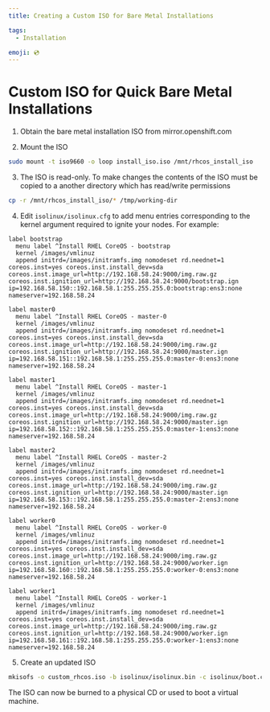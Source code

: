 ```yaml
---
title: Creating a Custom ISO for Bare Metal Installations

tags:
  - Installation

emoji: 💿
---
```


# Custom ISO for Quick Bare Metal Installations

1. Obtain the bare metal installation ISO from mirror.openshift.com

2. Mount the ISO

```sh
sudo mount -t iso9660 -o loop install_iso.iso /mnt/rhcos_install_iso
```

3. The ISO is read-only. To make changes the contents of the ISO must be copied to a another directory which has read/write permissions

```sh
cp -r /mnt/rhcos_install_iso/* /tmp/working-dir
```

4. Edit `isolinux/isolinux.cfg` to add menu entries corresponding to the kernel argument required to ignite your nodes. For example:

```
label bootstrap
  menu label ^Install RHEL CoreOS - bootstrap
  kernel /images/vmlinuz
  append initrd=/images/initramfs.img nomodeset rd.neednet=1 coreos.inst=yes coreos.inst.install_dev=sda coreos.inst.image_url=http://192.168.58.24:9000/img.raw.gz coreos.inst.ignition_url=http://192.168.58.24:9000/bootstrap.ign ip=192.168.58.150::192.168.58.1:255.255.255.0:bootstrap:ens3:none nameserver=192.168.58.24

label master0
  menu label ^Install RHEL CoreOS - master-0
  kernel /images/vmlinuz
  append initrd=/images/initramfs.img nomodeset rd.neednet=1 coreos.inst=yes coreos.inst.install_dev=sda coreos.inst.image_url=http://192.168.58.24:9000/img.raw.gz coreos.inst.ignition_url=http://192.168.58.24:9000/master.ign ip=192.168.58.151::192.168.58.1:255.255.255.0:master-0:ens3:none nameserver=192.168.58.24

label master1
  menu label ^Install RHEL CoreOS - master-1
  kernel /images/vmlinuz
  append initrd=/images/initramfs.img nomodeset rd.neednet=1 coreos.inst=yes coreos.inst.install_dev=sda coreos.inst.image_url=http://192.168.58.24:9000/img.raw.gz coreos.inst.ignition_url=http://192.168.58.24:9000/master.ign ip=192.168.58.152::192.168.58.1:255.255.255.0:master-1:ens3:none nameserver=192.168.58.24

label master2
  menu label ^Install RHEL CoreOS - master-2
  kernel /images/vmlinuz
  append initrd=/images/initramfs.img nomodeset rd.neednet=1 coreos.inst=yes coreos.inst.install_dev=sda coreos.inst.image_url=http://192.168.58.24:9000/img.raw.gz coreos.inst.ignition_url=http://192.168.58.24:9000/master.ign ip=192.168.58.153::192.168.58.1:255.255.255.0:master-2:ens3:none nameserver=192.168.58.24

label worker0
  menu label ^Install RHEL CoreOS - worker-0
  kernel /images/vmlinuz
  append initrd=/images/initramfs.img nomodeset rd.neednet=1 coreos.inst=yes coreos.inst.install_dev=sda coreos.inst.image_url=http://192.168.58.24:9000/img.raw.gz coreos.inst.ignition_url=http://192.168.58.24:9000/worker.ign ip=192.168.58.160::192.168.58.1:255.255.255.0:worker-0:ens3:none nameserver=192.168.58.24

label worker1
  menu label ^Install RHEL CoreOS - worker-1
  kernel /images/vmlinuz
  append initrd=/images/initramfs.img nomodeset rd.neednet=1 coreos.inst=yes coreos.inst.install_dev=sda coreos.inst.image_url=http://192.168.58.24:9000/img.raw.gz coreos.inst.ignition_url=http://192.168.58.24:9000/worker.ign ip=192.168.58.161::192.168.58.1:255.255.255.0:worker-1:ens3:none nameserver=192.168.58.24
```

5. Create an updated ISO

```sh
mkisofs -o custom_rhcos.iso -b isolinux/isolinux.bin -c isolinux/boot.cat -no-emul-boot -boot-load-size 4 -boot-info-table -J -R -V "RHCOS $instance ISO" /tmp/working-dir
```

The ISO can now be burned to a physical CD or used to boot a virtual machine.
